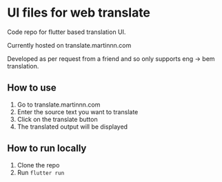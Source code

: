 # UI files for web translate
Code repo for flutter based translation UI.

Currently hosted on translate.martinnn.com

Developed as per request from a friend and so only supports eng -> bem translation.

## How to use

1. Go to translate.martinnn.com
2. Enter the source text you want to translate
3. Click on the translate button
4. The translated output will be displayed

## How to run locally

1. Clone the repo
2. Run `flutter run`
